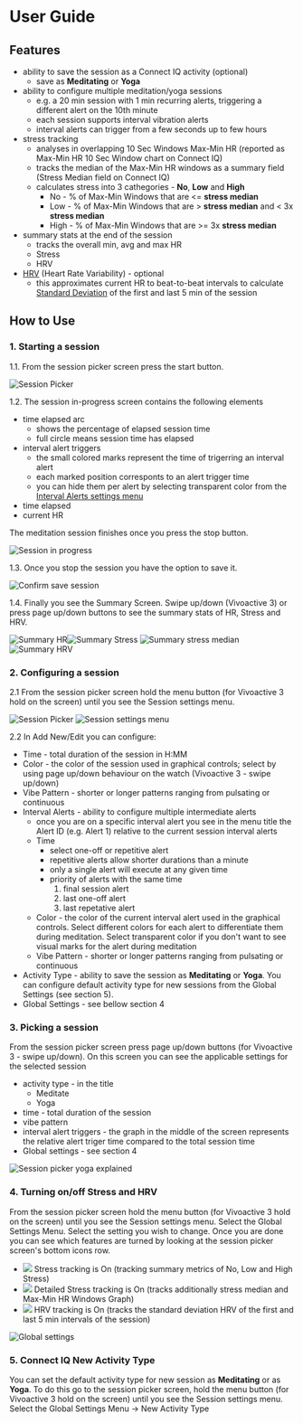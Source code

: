 # User Guide

## Features
- ability to save the session as a Connect IQ activity (optional)
    - save as **Meditating** or **Yoga**
- ability to configure multiple meditation/yoga sessions
    - e.g. a 20 min session with 1 min recurring alerts, triggering a different alert on the 10th minute
    - each session supports interval vibration alerts
    - interval alerts can trigger from a few seconds up to few hours
- stress tracking
    - analyses in overlapping 10 Sec Windows Max-Min HR (reported as Max-Min HR 10 Sec Window chart on Connect IQ)
    - tracks the median of the Max-Min HR windows as a summary field (Stress Median field on Connect IQ)
    - calculates stress into 3 cathegories - **No**, **Low** and **High**
        - No - % of Max-Min Windows that are <= **stress median**
        - Low - % of Max-Min Windows that are > **stress median** and < 3x **stress median**
        - High - % of Max-Min Windows that are >= 3x **stress median**
- summary stats at the end of the session
    - tracks the overall min, avg and max HR
    - Stress
    - HRV
- [HRV](https://en.wikipedia.org/wiki/Heart_rate_variability) (Heart Rate Variability) - optional
    - this approximates current HR to beat-to-beat intervals to calculate [Standard Deviation](https://en.wikipedia.org/wiki/Standard_deviation) of the first and last 5 min of the session

## How to Use
### 1. Starting a session

1.1. From the session picker screen press the start button. 

![Session Picker](userGuideScreenshots/sessionPicker.png)

1.2. The session in-progress screen contains the following elements
- time elapsed arc 
    - shows the percentage of elapsed session time
    - full circle means session time has elapsed
- interval alert triggers 
    - the small colored marks represent the time of trigerring an interval alert
    - each marked position corresponts to an alert trigger time
    - you can hide them per alert by selecting transparent color from the [Interval Alerts settings menu](#2-Configuring-a-session)
- time elapsed 
- current HR

The meditation session finishes once you press the stop button.

![Session in progress](userGuideScreenshots/sessionInProgressExplained.png)

1.3. Once you stop the session you have the option to save it.

![Confirm save session](userGuideScreenshots/confirmSaveSession.png)

1.4. Finally you see the Summary Screen. Swipe up/down (Vivoactive 3) or press page up/down buttons to see the summary stats of HR, Stress and HRV.

  ![Summary HR](userGuideScreenshots/summaryHr.png)![Summary Stress](userGuideScreenshots/summaryStress.png) ![Summary stress median](userGuideScreenshots/summaryStressMedian.png) ![Summary HRV](userGuideScreenshots/summaryHrvSdrr.png)
### 2. Configuring a session

2.1 From the session picker screen hold the menu button (for Vivoactive 3 hold on the screen) until you see the Session settings menu.

![Session Picker](userGuideScreenshots/sessionPicker.png) ![Session settings menu](userGuideScreenshots/sessionSettingsMenu.png)

2.2 In Add New/Edit you can configure:
- Time - total duration of the session in H:MM
- Color - the color of the session used in graphical controls; select by using page up/down behaviour on the watch (Vivoactive 3 - swipe up/down)
- Vibe Pattern - shorter or longer patterns ranging from pulsating or continuous
- Interval Alerts - ability to configure multiple intermediate alerts
    - once you are on a specific interval alert you see in the menu title the Alert ID (e.g. Alert 1) relative to the current session interval alerts
    - Time 
        - select one-off or repetitive alert
        - repetitive alerts allow shorter durations than a minute
        - only a single alert will execute at any given time
        - priority of alerts with the same time
          1. final session alert
          2. last one-off alert
          3. last repetative alert
    - Color - the color of the current interval alert used in the graphical controls. Select different colors for each alert to differentiate them during meditation. Select transparent color if you don't want to see visual marks for the alert during meditation
    - Vibe Pattern - shorter or longer patterns ranging from pulsating or continuous
- Activity Type - ability to save the session as **Meditating** or **Yoga**. You can configure default activity type for new sessions from the Global Settings (see section 5).
- Global Settings - see bellow section 4

### 3. Picking a session

From the session picker screen press page up/down buttons (for Vivoactive 3 - swipe up/down).
On this screen you can see the applicable settings for the selected session
- activity type - in the title
  - Meditate
  - Yoga
- time - total duration of the session
- vibe pattern
- interval alert triggers - the graph in the middle of the screen represents the relative alert triger time compared to the total session time
- Global settings - see section 4

![Session picker yoga explained](userGuideScreenshots/sessionPickerYogaExplained.png)

### 4. Turning on/off Stress and HRV

From the session picker screen hold the menu button (for Vivoactive 3 hold on the screen) until you see the Session settings menu. Select the Global Settings Menu. Select the setting you wish to change. Once you are done you can see which features are turned by looking at the session picker screen's bottom icons row.
- ![](userGuideScreenshots/globalSettingsStress.png) Stress tracking is On (tracking summary metrics of No, Low and High Stress)
- ![](userGuideScreenshots/globalSettingsStressDetailed.png) Detailed Stress tracking is On (tracks additionally stress median and Max-Min HR Windows Graph)
- ![](userGuideScreenshots/globalSettingsHrv.png) HRV tracking is On (tracks the standard deviation HRV of the first and last 5 min intervals of the session)

![Global settings](userGuideScreenshots/globalSettings.png)
### 5. Connect IQ New Activity Type

You can set the default activity type for new session as **Meditating** or as **Yoga**. To do this go to the session picker screen, hold the menu button (for Vivoactive 3 hold on the screen) until you see the Session settings menu. Select the Global Settings Menu -> New Activity Type 